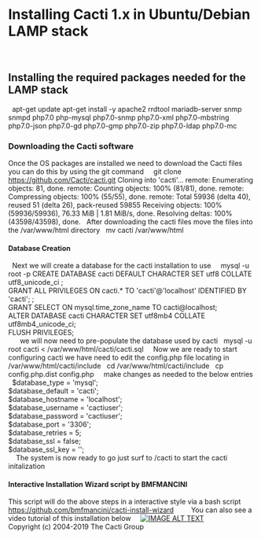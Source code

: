 
# Installing Cacti 1.x  in Ubuntu/Debian LAMP stack
&nbsp;
&nbsp;
## Installing the required packages needed for the LAMP stack
&nbsp;
apt-get update
apt-get install -y apache2 rrdtool mariadb-server snmp snmpd php7.0 php-mysql php7.0-snmp php7.0-xml php7.0-mbstring php7.0-json php7.0-gd php7.0-gmp php7.0-zip php7.0-ldap php7.0-mc
&nbsp;
### Downloading the Cacti software
Once the OS packages are installed we need to download the Cacti files you can do this by using the git command
&nbsp;
&nbsp;
git clone https://github.com/Cacti/cacti.git
Cloning into 'cacti'...
remote: Enumerating objects: 81, done.
remote: Counting objects: 100% (81/81), done.
remote: Compressing objects: 100% (55/55), done.
remote: Total 59936 (delta 40), reused 51 (delta 26), pack-reused 59855
Receiving objects: 100% (59936/59936), 76.33 MiB | 1.81 MiB/s, done.
Resolving deltas: 100% (43598/43598), done.
&nbsp;
After downloading the cacti files move the files into the /var/www/html directory
&nbsp;
mv cacti /var/www/html
&nbsp;
#### Database Creation 
&nbsp;
Next we will create a database for the cacti installation to use 
&nbsp;
&nbsp;
mysql -u root -p
CREATE DATABASE cacti DEFAULT CHARACTER SET utf8 COLLATE utf8_unicode_ci ;  
GRANT ALL PRIVILEGES ON cacti.* TO 'cacti'@'localhost' IDENTIFIED BY 'cacti'; ;  
GRANT SELECT ON mysql.time_zone_name TO cacti@localhost;  
ALTER DATABASE cacti CHARACTER SET utf8mb4 COLLATE utf8mb4_unicode_ci;  
FLUSH PRIVILEGES;  
&nbsp;
&nbsp;
&nbsp;
we will now need to pre-populate the database used by cacti 
&nbsp;
mysql -u root cacti < /var/www/html/cacti/cacti.sql
&nbsp;
&nbsp;
Now we are ready to start configuring cacti we have  need to edit the config.php file locating in /var/www/html/cacti/include
&nbsp;
cd /var/www/html/cacti/include
&nbsp;
cp config.php.dist config.php
&nbsp;
&nbsp;
make changes as needed to the below entries 
&nbsp;
$database_type     = 'mysql';  
$database_default  = 'cacti';  
$database_hostname = 'localhost';  
$database_username = 'cactiuser';  
$database_password = 'cactiuser';  
$database_port     = '3306';  
$database_retries  = 5;  
$database_ssl      = false;  
$database_ssl_key  = '';  
&nbsp;
&nbsp;
The system is now ready to go just surf to <youip>/cacti to start the cacti initalization 
&nbsp;
 &nbsp;
 #### Interactive Installation Wizard script  by BMFMANCINI 
 This script will do the above steps in a interactive style via a bash script 
&nbsp;
 https://github.com/bmfmancini/cacti-install-wizard
 &nbsp;
 &nbsp;
 &nbsp;
 &nbsp;
 You can also see a video tutorial of this installation below
 &nbsp;
 &nbsp;
  [![IMAGE ALT TEXT](http://img.youtube.com/vi/be8Pz5O4d8Y/0.jpg)](http://www.youtube.com/watch?v=be8Pz5O4d8YE "Video Title")
 &nbsp;
 &nbsp;
 &nbsp;
 &nbsp;
 &nbsp;
 &nbsp;
 Copyright (c) 2004-2019 The Cacti Group
 &nbsp;
 &nbsp;
